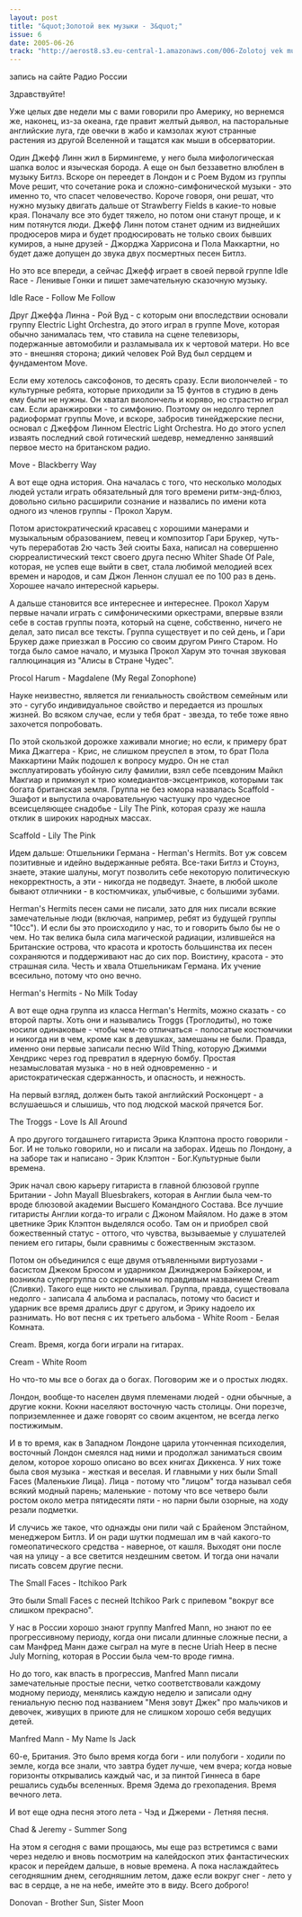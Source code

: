 ```yaml
---
layout: post
title: "&quot;Золотой век музыки - 3&quot;"
issue: 6
date: 2005-06-26
track: "http://aerost8.s3.eu-central-1.amazonaws.com/006-Zolotoj vek muzyki - 3.mp3"
---
```


запись на сайте Радио России

Здравствуйте!

Уже целых две недели мы с вами говорили про Америку, но вернемся же, наконец, из-за океана, где правит желтый дьявол, на пасторальные английские луга, где овечки в жабо и камзолах жуют странные растения из другой Вселенной и тащатся как мыши в обсерватории.

Один Джефф Линн жил в Бирмингеме, у него была мифологическая шапка волос и языческая борода. А еще он был беззаветно влюблен в музыку Битлз. Вскоре он переедет в Лондон и с Роем Вудом из группы Move решит, что сочетание рока и сложно-симфонической музыки - это именно то, что спасет человечество. Короче говоря, они решат, что нужно музыку двигать дальше от Strawberry Fields в какие-то новые края. Поначалу все это будет тяжело, но потом они станут проще, и к ним потянутся люди. Джефф Линн потом станет одним из виднейших продюсеров мира и будет продюсировать не только своих бывших кумиров, а ныне друзей - Джорджа Харрисона и Пола Маккартни, но будет даже допущен до звука двух посмертных песен Битлз.

Но это все впереди, а сейчас Джефф играет в своей первой группе Idle Race - Ленивые Гонки и пишет замечательную сказочную музыку.

Idle Race - Follow Me Follow

Друг Джеффа Линна - Рой Вуд - с которым они впоследствии основали группу Electric Light Orchestra, до этого играл в группе Move, которая обычно занималась тем, что ставила на сцене телевизоры, подержанные автомобили и разламывала их к чертовой матери. Но все это - внешняя сторона; дикий человек Рой Вуд был сердцем и фундаментом Move.

Если ему хотелось саксофонов, то десять сразу. Если виолончелей - то культурные ребята, которые приходили за 15 фунтов в студию в день ему были не нужны. Он хватал виолончель и коряво, но страстно играл сам. Если аранжировки - то симфонию. Поэтому он недолго терпел радиоформат группы Move, и вскоре, забросив тинейджерские песни, основал с Джеффом Линном Electric Light Orchestra. Но до этого успел изваять последний свой готический шедевр, немедленно занявший первое место на британском радио.

Move - Blackberry Way

А вот еще одна история. Она началась с того, что несколько молодых людей устали играть обязательный для того времени ритм-энд-блюз, довольно сильно расширили сознание и назвались по имени кота одного из членов группы - Прокол Харум.

Потом аристократический красавец с хорошими манерами и музыкальным образованием, певец и композитор Гари Брукер, чуть-чуть переработав 2ю часть 3ей сюиты Баха, написал на совершенно сюрреалистический текст своего друга песню Whiter Shade Of Pale, которая, не успев еще выйти в свет, стала любимой мелодией всех времен и народов, и сам Джон Леннон слушал ее по 100 раз в день. Хорошее начало интересной карьеры.

А дальше становится все интереснее и интереснее. Прокол Харум первые начали играть с симфоническими оркестрами, впервые взяли себе в состав группы поэта, который на сцене, собственно, ничего не делал, зато писал все тексты. Группа существует и по сей день, и Гари Брукер даже приезжал в Россию со своим другом Ринго Старом. Но тогда было самое начало, и музыка Прокол Харум это точная звуковая галлюцинация из "Алисы в Стране Чудес".

Procol Harum - Magdalene (My Regal Zonophone)

Науке неизвестно, является ли гениальность свойством семейным или это - сугубо индивидуальное свойство и передается из прошлых жизней. Во всяком случае, если у тебя брат - звезда, то тебе тоже явно захочется попробовать.

По этой скользкой дорожке хаживали многие; но если, к примеру брат Мика Джаггера - Крис, не слишком преуспел в этом, то брат Пола Маккартини Майк подошел к вопросу мудро. Он не стал эксплуатировать убойную силу фамилии, взял себе псевдоним Майкл Макгиар и примкнул к трио комедиантов-эксцентриков, которыми так богата британская земля. Группа не без юмора назвалась Scaffold - Эшафот и выпустила очаровательную частушку про чудесное всеисцеляющее снадобье - Lily The Pink, которая сразу же нашла отклик в широких народных массах.

Scaffold - Lily The Pink

Идем дальше: Отшельники Германа - Herman's Hermits. Вот уж совсем позитивные и идейно выдержанные ребята. Все-таки Битлз и Стоунз, знаете, этакие шалуны, могут позволить себе некоторую политическую некорректность, а эти - никогда не подведут. Знаете, в любой школе бывают отличники - в костюмчиках, улыбчивые, с большими зубами.

Herman's Hermits песен сами не писали, зато для них писали всякие замечательные люди (включая, например, ребят из будущей группы "10сс"). И если бы это происходило у нас, то и говорить было бы не о чем. Но так велика была сила магической радиации, излившейся на Британские острова, что красота и кротость большинства их песен сохраняются и поддерживают нас до сих пор. Воистину, красота - это страшная сила. Честь и хвала Отшельникам Германа. Их учение всесильно, потому что оно вечно.

Herman's Hermits - No Milk Today

А вот еще одна группа из класса Herman's Hermits, можно сказать - со второй парты. Хоть они и назывались Troggs (Троглодиты), но тоже носили одинаковые - чтобы чем-то отличаться - полосатые костюмчики и никогда ни в чем, кроме как в девушках, замешаны не были. Правда, именно они первые записали песню Wild Thing, которую Джимми Хендрикс через год превратил в ядерную бомбу. Простая незамысловатая музыка - но в ней одновременно - и аристократическая сдержанность, и опасность, и нежность.

На первый взгляд, должен быть такой английский Росконцерт - а вслушаешься и слышишь, что под людской маской прячется Бог.

The Troggs - Love Is All Around

А про другого тогдашнего гитариста Эрика Клэптона просто говорили - Бог. И не только говорили, но и писали на заборах. Идешь по Лондону, а на заборе так и написано - Эрик Клэптон - Бог.Культурные были времена.

Эрик начал свою карьеру гитариста в главной блюзовой группе Британии - John Mayall Bluesbrakers, которая в Англии была чем-то вроде блюзовой академии Высшего Командного Состава. Все лучшие гитаристы Англии когда-то играли с Джоном Майялом. Но даже в этом цветнике Эрик Клэптон выделялся особо. Там он и приобрел свой божественный статус - оттого, что чувства, вызываемые у слушателей пением его гитары, были сравнимы с божественным экстазом.

Потом он объединился с еще двумя отъявленными виртуозами - басистом Джеком Брюсом и ударником Джинджером Бэйкером, и возникла супергруппа со скромным но правдивым названием Cream (Сливки). Такого еще никто не слыхивал. Группа, правда, существовала недолго - записала 4 альбома и распалась, потому что басист и ударник все время дрались друг с другом, и Эрику надоело их разнимать. Но вот песня с их третьего альбома - White Room - Белая Комната.

Cream. Время, когда боги играли на гитарах.

Cream - White Room

Но что-то мы все о богах да о богах. Поговорим же и о простых людях.

Лондон, вообще-то населен двумя племенами людей - одни обычные, а другие кокни. Кокни населяют восточную часть столицы. Они порезче, поприземленнее и даже говорят со своим акцентом, не всегда легко постижимым.

И в то время, как в Западном Лондоне царила утонченная психоделия, восточный Лондон смеялся над ними и продолжал заниматься своим делом, которое хорошо описано во всех книгах Диккенса. У них тоже была своя музыка - жесткая и веселая. И главными у них были Small Faces (Маленькие Лица). Лица - потому что "лицом" тогда называл себя всякий модный парень; маленькие - потому что все четверо были ростом около метра пятидесяти пяти - но парни были озорные, на ходу резали подметки.

И случись же такое, что однажды они пили чай с Брайеном Эпстайном, менеджером Битлз. И он ради шутки подмешал им в чай какого-то гомеопатического средства - наверное, от кашля. Выходят они после чая на улицу - а все светится нездешним светом. И тогда они начали писать совсем другие песни.

The Small Faces - Itchikoo Park

Это были Small Faces с песней Itchikoo Park с припевом "вокруг все слишком прекрасно".

У нас в России хорошо знают группу Manfred Mann, но знают по ее прогрессивному периоду, когда они писали длинные сложные песни, а сам Манфред Манн даже сыграл на муге в песне Uriah Heep в песне July Morning, которая в России была чем-то вроде гимна.

Но до того, как впасть в прогрессив, Manfred Mann писали замечательные простые песни, четко соответствовали каждому модному периоду, менялись каждую неделю и записали одну гениальную песню под названием "Меня зовут Джек" про мальчиков и девочек, живущих в приюте для не слишком хорошо себя ведущих детей.

Manfred Mann - My Name Is Jack

60-е, Британия. Это было время когда боги - или полубоги - ходили по земле, когда все знали, что завтра будет лучше, чем вчера; когда новые горизонты открывались каждый час, и за пинтой Гиннеса в баре решались судьбы вселенных. Время Эдема до грехопадения. Время вечного лета.

И вот еще одна песня этого лета - Чэд и Джереми - Летняя песня.

Chad & Jeremy - Summer Song

На этом я сегодня с вами прощаюсь, мы еще раз встретимся с вами через неделю и вновь посмотрим на калейдоскоп этих фантастических красок и перейдем дальше, в новые времена. А пока наслаждайтесь сегодняшним днем, сегодняшним летом, даже если вокруг снег - лето у вас в сердце, а не на небе, имейте это в виду. Всего доброго!

Donovan - Brother Sun, Sister Moon
